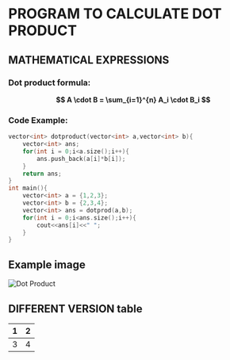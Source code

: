 # PROGRAM TO CALCULATE DOT PRODUCT
## MATHEMATICAL EXPRESSIONS
### Dot product formula:
**$$ A \cdot B = \sum_{i=1}^{n} A_i \cdot B_i $$**
### Code Example:
```C++
vector<int> dotproduct(vector<int> a,vector<int> b){
    vector<int> ans;
    for(int i = 0;i<a.size();i++){
        ans.push_back(a[i]*b[i]);
    }
    return ans;
}
int main(){
    vector<int> a = {1,2,3};
    vector<int> b = {2,3,4};
    vector<int> ans = dotprod(a,b);
    for(int i = 0;i<ans.size();i++){
        cout<<ans[i]<<" ";
    }
}
```
## Example image
![Dot Product](https://upload.wikimedia.org/wikipedia/commons/thumb/3/3e/Dot_Product.svg/300px-Dot_Product.svg.png)

## DIFFERENT VERSION table
|  1 | 2  |
|---|---|
|  3 |  4 |
